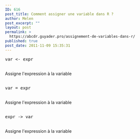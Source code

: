 ```yaml
---
ID: 616
post_title: Comment assigner une variable dans R ?
author: Melen
post_excerpt: ""
layout: post
permalink: >
  https://abcdr.guyader.pro/assignement-de-variables-dans-r/
published: true
post_date: 2011-11-09 15:35:31
---
```

 <pre lang='rsplus'>var &lt;- expr</pre> <br />Assigne l'expression à la variable<br /><br />  <pre lang='rsplus'>var = expr</pre>  <br />Assigne l'expression à la variable <br /><br />  <pre lang='rsplus'>expr -&gt; var</pre>  <br />Assigne l'expression à la variable<br /><br /><br />